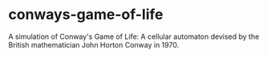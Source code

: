 # conways-game-of-life
A simulation of Conway's Game of Life: A cellular automaton devised by the British mathematician John Horton Conway in 1970.
